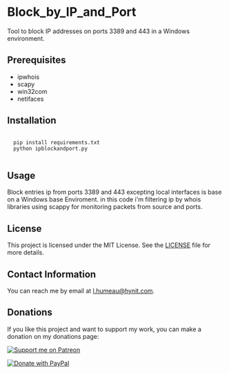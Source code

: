 # Block_by_IP_and_Port

Tool to block IP addresses on ports 3389 and 443 in a Windows environment.

## Prerequisites

* ipwhois
* scapy
* win32com
* netifaces

## Installation

<code>
  pip install requirements.txt
  python ipblockandport.py
 </code>
 
 
## Usage

Block entries ip from ports 3389 and 443 excepting local interfaces is base on a Windows base Enviroment. in this code i'm filtering ip by whois libraries using scappy for monitoring packets from source and ports.

## License

This project is licensed under the MIT License. See the [LICENSE](LICENSE) file for more details.

## Contact Information

You can reach me by email at l.humeau@hynit.com.

## Donations

If you like this project and want to support my work, you can make a donation on my donations page:

<a href="https://www.patreon.com/HYNIT" target="_blank"><img src="https://img.shields.io/badge/Support%20me%20on-Patreon-orange.svg?logo=patreon&style=for-the-badge" alt="Support me on Patreon"></a>

<a href="https://www.paypal.com/paypalme/luishumeau90" target="_blank"><img src="https://img.shields.io/badge/Donate%20with-PayPal-blue.svg?logo=paypal&style=for-the-badge" alt="Donate with PayPal"></a>
